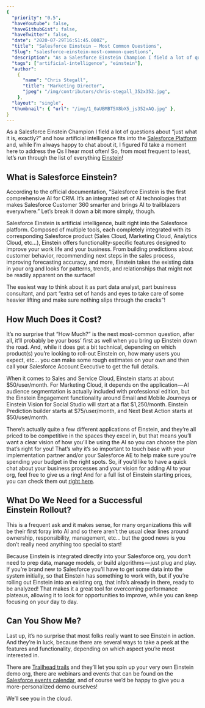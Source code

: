 ```yaml
---
{
  "priority": "0.5",
  "haveYoutube": false,
  "haveGithubGist": false,
  "haveTwitter": false,
  "date": "2020-07-29T16:51:45.000Z",
  "title": "Salesforce Einstein — Most Common Questions",
  "Slug": "salesforce-einstein-most-common-questions",
  "description": "As a Salesforce Einstein Champion I field a lot of questions about “just what it is, exactly?” and how artificial intelligence fits into the Salesforce Platform and, while I’m always happy to chat about it, I figured I’d take a moment here to address the Qs I hear most often!.",
  "tags": ["artificial-intelligence", "einstein"],
  "author":
    {
      "name": "Chris Stegall",
      "title": "Marketing Director",
      "jpeg": "/img/contributors/chris-stegall_352x352.jpg",
    },
  "layout": "single",
  "thumbnail": { "url": "/img/1_0aUBMBT5X8bX5_js352xAQ.jpg" },
}
---
```


As a Salesforce Einstein Champion I field a lot of questions about “just what it is, exactly?” and how artificial intelligence fits into the [Salesforce Platform](https://www.salesforce.com/products/einstein/overview/) and, while I’m always happy to chat about it, I figured I’d take a moment here to address the Qs I hear most often!
So, from most frequent to least, let’s run through the list of everything [Einstein](https://www.salesforce.com/products/einstein/overview/)!

## What is Salesforce Einstein?

According to the official documentation, “Salesforce Einstein is the first comprehensive AI for CRM. It’s an integrated set of AI technologies that makes Salesforce Customer 360 smarter and brings AI to trailblazers everywhere.” Let’s break it down a bit more simply, though.

Salesforce Einstein is artificial intelligence, built right into the Salesforce platform. Composed of multiple tools, each completely integrated with its corresponding Salesforce product (Sales Cloud, Marketing Cloud, Analytics Cloud, etc…), Einstein offers functionality-specific features designed to improve your work life and your business. From building predictions about customer behavior, recommending next steps in the sales process, improving forecasting accuracy, and more, Einstein takes the existing data in your org and looks for patterns, trends, and relationships that might not be readily apparent on the surface!

The easiest way to think about it as part data analyst, part business consultant, and part “extra set of hands and eyes to take care of some heavier lifting and make sure nothing slips through the cracks”!

## How Much Does it Cost?

It’s no surprise that “How Much?” is the next most-common question, after all, it’ll probably be your boss’ first as well when you bring up Einstein down the road. And, while it does get a bit technical, depending on which product(s) you’re looking to roll-out Einstein on, how many users you expect, etc… you can make some rough estimates on your own and then call your Salesforce Account Executive to get the full details.

When it comes to Sales and Service Cloud, Einstein starts at about $50/user/month. For Marketing Cloud, it depends on the application — AI audience segmentation is actually included with professional edition, but the Einstein Engagement functionality around Email and Mobile Journeys or Einstein Vision for Social Studio will start at a flat $1,250/month. Einstein Prediction builder starts at $75/user/month, and Next Best Action starts at $50/user/month.

There’s actually quite a few different applications of Einstein, and they’re all priced to be competitive in the spaces they excel in, but that means you’ll want a clear vision of how you’ll be using the AI so you can choose the plan that’s right for you! That’s why it’s so important to touch base with your implementation partner and/or your Salesforce AE to help make sure you’re spending your budget in the right spots. So, if you’d like to have a quick chat about your business processes and your vision for adding AI to your org, feel free to give us a ring! And for a full list of Einstein starting prices, you can check them out [right here](https://c1.sfdcstatic.com/content/dam/web/en_us/www/documents/pricing/all-add-ons.pdf).

## What Do We Need for a Successful Einstein Rollout?

This is a frequent ask and it makes sense, for many organizations this will be their first foray into AI and so there aren’t the usual clear lines around ownership, responsibility, management, etc… but the good news is you don’t really need anything too special to start!

Because Einstein is integrated directly into your Salesforce org, you don’t need to prep data, manage models, or build algorithms — just plug and play. If you’re brand new to Salesforce you’ll have to get some data into the system initially, so that Einstein has something to work with, but if you’re rolling out Einstein into an existing org, that info’s already in there, ready to be analyzed! That makes it a great tool for overcoming performance plateaus, allowing it to look for opportunities to improve, while you can keep focusing on your day to day.

## Can You Show Me?

Last up, it’s no surprise that most folks really want to see Einstein in action. And they’re in luck, because there are several ways to take a peek at the features and functionality, depending on which aspect you’re most interested in.

There are [Trailhead trails](https://trailhead.salesforce.com/en/content/learn/trails/get_smart_einstein) and they’ll let you spin up your very own Einstein demo org, there are webinars and events that can be found on the [Salesforce events calendar](https://www.salesforce.com/events/), and of course we’d be happy to give you a more-personalized demo ourselves!

We’ll see you in the cloud.
